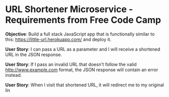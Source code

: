 # URL Shortener Microservice - Requirements from Free Code Camp

<strong>Objective</strong>: Build a full stack JavaScript app that is functionally similar to this: <a href='https://little-url.herokuapp.com/' target='_blank'>https://little-url.herokuapp.com/</a> and deploy it.

<strong>User Story</strong>: I can pass a URL as a parameter and I will receive a shortened URL in the JSON response.

<strong>User Story</strong>: If I pass an invalid URL that doesn't follow the valid http://www.example.com format, the JSON response will contain an error instead.

<strong>User Story</strong>: When I visit that shortened URL, it will redirect me to my original lin
